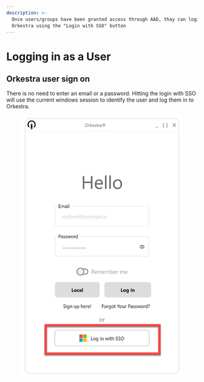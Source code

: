 ```yaml
---
description: >-
  Once users/groups have been granted access through AAD, thay can login to
  Orkestra using the "Login with SSO" button
---
```


# Logging in as a User

## Orkestra user sign on

There is no need to enter an email or a password. Hitting the login with SSO will use the current windows session to identify the user and log them in to Orkestra.&#x20;

<figure><img src="../../.gitbook/assets/image (16).png" alt=""><figcaption></figcaption></figure>
